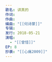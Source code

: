 ```yaml
---
歌名: 讲真的
作词: 
作曲: 
编曲: "[[何诗蒙]]"
专辑: 
发行: 2018-05-21
演唱:
  - "[[曾惜]]"
EP: 8
抄袭: "[[心痛2009]]"
---
```

